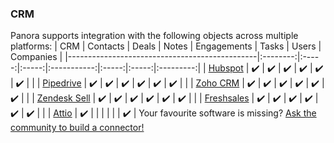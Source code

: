 ### CRM 
Panora supports integration with the following objects across multiple platforms:
| CRM                                           | Contacts | Deals | Notes | Engagements | Tasks | Users | Companies |
|-----------------------------------------------|:--------:|:-----:|:-----:|:-----------:|:-----:|:-----:|:---------:|
| [Hubspot](https://www.hubspot.com)            |    ✔️    |   ✔️  |   ✔️  |      ✔️     |   ✔️  |   ✔️  |           |
| [Pipedrive](https://www.pipedrive.com)        |    ✔️    |   ✔️  |   ✔️  |      ✔️     |   ✔️  |   ✔️  |           |
| [Zoho CRM](https://www.zoho.com/crm)          |    ✔️    |   ✔️  |   ✔️  |      ✔️     |   ✔️  |   ✔️  |           |
| [Zendesk Sell](https://www.zendesk.com/sell/) |    ✔️    |   ✔️  |   ✔️  |      ✔️     |   ✔️  |   ✔️  |           |
| [Freshsales](https://www.freshworks.com/crm/sales/) |    ✔️    |   ✔️  |   ✔️  |      ✔️     |   ✔️  |   ✔️  |           |
| [Attio](https://attio.com)                    |    ✔️    |       |       |             |       |       |     ✔️    |
Your favourite software is missing? [Ask the community to build a connector!](https://github.com/panoratech/Panora/issues/new) 